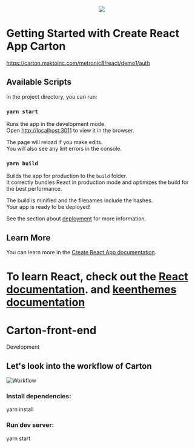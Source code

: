 <p align="center">
  <img src="https://github.com/maktotechnology/Carton-front-end/assets/134295161/2b7520c5-0a15-487f-bb66-436778752f45" />
</p>






# Getting Started with Create React App Carton

https://carton.maktoinc.com/metronic8/react/demo1/auth


## Available Scripts

In the project directory, you can run:

### `yarn start`

Runs the app in the development mode.\
Open [http://localhost:3011](http://localhost:3011) to view it in the browser.

The page will reload if you make edits.\
You will also see any lint errors in the console.



### `yarn build`

Builds the app for production to the `build` folder.\
It correctly bundles React in production mode and optimizes the build for the best performance.

The build is minified and the filenames include the hashes.\
Your app is ready to be deployed!

See the section about [deployment](https://facebook.github.io/create-react-app/docs/deployment) for more information.



## Learn More

You can learn more in the [Create React App documentation](https://facebook.github.io/create-react-app/docs/getting-started).

To learn React, check out the [React documentation](https://reactjs.org/). and [keenthemes documentation](https://preview.keenthemes.com/metronic8/react/docs/docs/quick-start)  
=======
# Carton-front-end
Development

## Let's look into the workflow of Carton
![Workflow](https://github.com/maktotechnology/Carton-front-end/assets/134295161/b8357241-25c3-4ae2-9f12-0cf5b0cf3a4e)


### Install dependencies:
yarn install

### Run dev server:
yarn start

